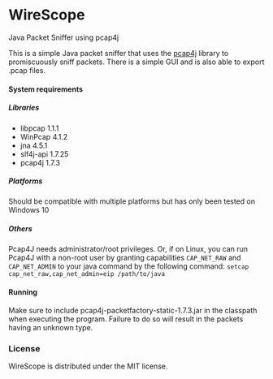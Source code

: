 # WireScope
Java Packet Sniffer using pcap4j

This is a simple Java packet sniffer that uses the [pcap4j](https://github.com/kaitoy/pcap4j) library to promiscuously sniff packets.  There is a simple GUI and is also able to export .pcap files.

#### System requirements ####
 
##### Libraries #####
* libpcap 1.1.1
* WinPcap 4.1.2
* jna 4.5.1
* slf4j-api 1.7.25
* pcap4j 1.7.3

##### Platforms ######
Should be compatible with multiple platforms but has only been tested on Windows 10

##### Others #####
Pcap4J needs administrator/root privileges.
Or, if on Linux, you can run Pcap4J with a non-root user by granting capabilities `CAP_NET_RAW` and `CAP_NET_ADMIN`
to your java command by the following command: `setcap cap_net_raw,cap_net_admin=eip /path/to/java`

#### Running ####
Make sure to include pcap4j-packetfactory-static-1.7.3.jar in the classpath when executing the program.  Failure to do so will result in the packets having an unknown type.

### License ###
WireScope is distributed under the MIT license.
